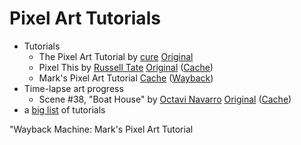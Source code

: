 Pixel Art Tutorials
===
- Tutorials
  - The Pixel Art Tutorial by [cure][logan tanner] [Original][cure's tutorial]
  - Pixel This by [Russell Tate][] [Original][pixel this] ([Cache](pixelthis.md))
  - Mark's Pixel Art Tutorial [Cache](mark.md) ([Wayback][mark's tutorial])
- Time-lapse art progress
  - Scene #38, "Boat House" by [Octavi Navarro][] [Original][scene 38] ([Cache](scene39.md))
- a [big list](http://www.pixelprospector.com/the-big-list-of-pixel-art-tutorials/) of tutorials

[russell tate]: http://www.istockphoto.com/RUSSELLTATEdotCOM "Russell Tate"
[logan tanner]: http://www.logantannerart.com/ "Logan Tanner"
[octavi navarro]: http://pixelshuh.com "Pixels Huh"

[pixel this]: http://ihaveanidea.org/articles/2011/10/07/pixel-this-how-to-draw-with-pixels/
    "Pixel This: How to Draw with Pixels"
[scene 38]: http://pixelshuh.tumblr.com/post/158506179429/scene-38-the-boathouse-pixel-art-illustrations
    "Scene #38, 'Boat House'"
[cure's tutorial]: http://pixeljoint.com/forum/forum_posts.asp?TID=11299
    "The Pixel Art Tutorial"
[mark's tutorial]: http://web.archive.org/web/20131114195509/http://www.natomic.com/hosted/marks/mpat/
    "Wayback Machine: Mark's Pixel Art Tutorial
